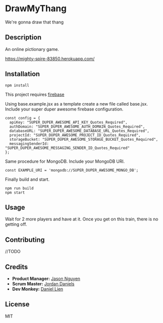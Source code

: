 # DrawMyThang
We're gonna draw that thang

## Description 
An online pictionary game.

https://mighty-spire-83850.herokuapp.com/

## Installation
```
npm install
```

This project requires [firebase](https://firebase.google.com/)

Using base.example.jsx as a template create a new file called base.jsx. Include your super duper awesome firebase configuration.

```
const config = {
  apiKey: "SUPER_DUPER_AWESOME_API_KEY_Quotes_Required",
  authDomain: "SUPER_DUPER_AWESOME_AUTH_DOMAIN_Quotes_Required",
  databaseURL: "SUPER_DUPER_AWESOME_DATABASE_URL_Quotes_Required",
  projectId: "SUPER_DUPER_AWESOME_PROJECT_ID_Quotes_Required",
  storageBucket: "SUPER_DUPER_AWESOME_STORAGE_BUCKET_Quotes_Required",
  messagingSenderId: "SUPER_DUPER_AWESOME_MESSAGING_SENDER_ID_Quotes_Required"
};
```

Same procedure for MongoDB. Include your MongoDB URI.

```
const EXAMPLE_URI = 'mongodb://SUPER_DUPER_AWESOME_MONGO_DB';
```

Finally build and start.
```
npm run build
npm start
```

## Usage

Wait for 2 more players and have at it. Once you get on this train, there is no getting off.

## Contributing
//TODO

## Credits
- **Product Manager:** [Jason Nguyen](https://github.com/Jnguy142)
- **Scrum Master:** [Jordan Daniels](https://github.com/liplylie)
- **Dev Monkey:** [Daniel Lien](https://github.com/Audiodrome)

## License
MIT
